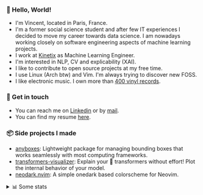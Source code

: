 ### 👋 Hello, World!

- I'm Vincent, located in Paris, France.
- I'm a former social science student and after few IT experiences I decided to move my career towards data science. I am nowadays working closely on software engineering aspects of machine learning projects.
- I work at [Kinetix](https://www.kinetix.tech/) as Machine Learning Engineer.
- I'm interested in NLP, CV and explicability (XAI).
- I like to contribute to open source projects at my free time.
- I use Linux (Arch btw) and Vim. I'm always trying to discover new FOSS.
- I like electronic music. I own more than [400 vinyl records](https://www.discogs.com/user/Voigt_Kampff/collection).

### 🔗 Get in touch

- You can reach me on [Linkedin](https://www.linkedin.com/in/vincent-duchauffour-3a9641155/) or by [mail](mailto:vincent.duchauffour@proton.me).
- You can find my resume [here](https://raw.githubusercontent.com/VDuchauffour/resume/main/resume.pdf).

### 📦 Side projects I made

- [anyboxes](https://github.com/VDuchauffour/anyboxes): Lightweight package for managing bounding boxes that works seamlessly with most computing frameworks.
- [transformers-visualizer](https://github.com/VDuchauffour/transformers-visualizer): Explain your 🤗 transformers without effort! Plot the internal behavior of your model. 
- [neodark.nvim](https://github.com/VDuchauffour/neodark.nvim): A simple onedark based colorscheme for Neovim.

<details><summary>📊 Some stats</summary>  
  
<p align="center">
  <img alt="VDuchauffour's github stats" src="https://github-readme-stats.vercel.app/api?username=VDuchauffour&include_all_commits=true&show_icons=true&theme=react"/>
  <br />
  <img alt="VDuchauffour's streak stats" src="https://streak-stats.demolab.com?user=VDuchauffour&theme=react"/>
  <br />
  <img alt="VDuchauffour's language stats" src="https://github-readme-stats.vercel.app/api/top-langs/?username=VDuchauffour&count_private=true&include_all_commits=true&show_icons=true&layout=compact&theme=react"/>
  <!--   <br />
  <img alt="VDuchauffour's Wakatime stats" src="https://github-readme-stats.vercel.app/api/wakatime?username=VDuchauffour&theme=react"/> -->
</p>

#### 🧭 Wakatime stats
<!--START_SECTION:waka-->
![Code Time](http://img.shields.io/badge/Code%20Time-725%20hrs%2017%20mins-blue)

![Lines of code](https://img.shields.io/badge/From%20Hello%20World%20I%27ve%20Written-204.3%20thousand%20lines%20of%20code-blue)

**🐱 My GitHub Data** 

> 📦 34.0 kB Used in GitHub's Storage 
 > 
> 🏆 1,888 Contributions in the Year 2023
 > 
> 🚫 Not Opted to Hire
 > 
> 📜 7 Public Repositories 
 > 
> 🔑 1 Private Repositories 
 > 
**I'm an Early 🐤** 

```text
🌞 Morning                258 commits         ██░░░░░░░░░░░░░░░░░░░░░░░   07.75 % 
🌆 Daytime                2038 commits        ███████████████░░░░░░░░░░   61.24 % 
🌃 Evening                846 commits         ██████░░░░░░░░░░░░░░░░░░░   25.42 % 
🌙 Night                  186 commits         █░░░░░░░░░░░░░░░░░░░░░░░░   05.59 % 
```
📅 **I'm Most Productive on Monday** 

```text
Monday                   727 commits         █████░░░░░░░░░░░░░░░░░░░░   21.84 % 
Tuesday                  621 commits         █████░░░░░░░░░░░░░░░░░░░░   18.66 % 
Wednesday                562 commits         ████░░░░░░░░░░░░░░░░░░░░░   16.89 % 
Thursday                 667 commits         █████░░░░░░░░░░░░░░░░░░░░   20.04 % 
Friday                   600 commits         █████░░░░░░░░░░░░░░░░░░░░   18.03 % 
Saturday                 50 commits          ░░░░░░░░░░░░░░░░░░░░░░░░░   01.50 % 
Sunday                   101 commits         █░░░░░░░░░░░░░░░░░░░░░░░░   03.03 % 
```


📊 **This Week I Spent My Time On** 

```text
💬 Programming Languages: 
Bash                     1 hr 26 mins        █████████████████████░░░░   82.77 % 
CSS                      8 mins              ██░░░░░░░░░░░░░░░░░░░░░░░   08.28 % 
Python                   3 mins              █░░░░░░░░░░░░░░░░░░░░░░░░   02.86 % 
Git                      2 mins              █░░░░░░░░░░░░░░░░░░░░░░░░   02.41 % 
INI                      1 min               ░░░░░░░░░░░░░░░░░░░░░░░░░   01.71 % 
```


 Last Updated on 21/06/2023 00:44:46 UTC
<!--END_SECTION:waka-->
</details>

